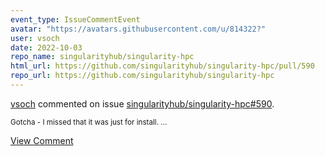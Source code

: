 ```yaml
---
event_type: IssueCommentEvent
avatar: "https://avatars.githubusercontent.com/u/814322?"
user: vsoch
date: 2022-10-03
repo_name: singularityhub/singularity-hpc
html_url: https://github.com/singularityhub/singularity-hpc/pull/590
repo_url: https://github.com/singularityhub/singularity-hpc
---
```


<a href='https://github.com/vsoch' target='_blank'>vsoch</a> commented on issue <a href='https://github.com/singularityhub/singularity-hpc/pull/590' target='_blank'>singularityhub/singularity-hpc#590</a>.

<small>Gotcha - I missed that it was just for install....</small>

<a href='https://github.com/singularityhub/singularity-hpc/pull/590' target='_blank'>View Comment</a>